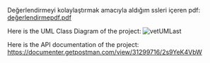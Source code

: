 Değerlendirmeyi kolaylaştırmak amacıyla aldığım ssleri içeren pdf:
[değerlendirmepdf.pdf](https://github.com/slmens/vetRESTAPI/files/13537075/degerlendirmepdf.pdf)


Here is the UML Class Diagram of the project:
![vetUMLast](https://github.com/slmens/vetRESTAPI/assets/99343829/29457c1f-a8a1-41ee-9919-596272cae4bc)

Here is the API documentation of the project:
https://documenter.getpostman.com/view/31299716/2s9YeK4VbW
